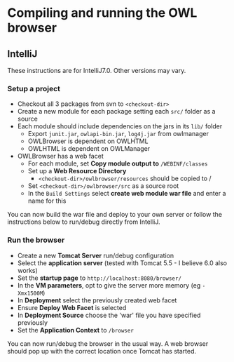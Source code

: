 # Compiling and running the OWL browser #

## IntelliJ ##

These instructions are for IntelliJ7.0. Other versions may vary.

### Setup a project ###

  * Checkout all 3 packages from svn to `<checkout-dir>`
  * Create a new module for each package setting each `src/` folder as a source
  * Each module should include dependencies on the jars in its `lib/` folder
    * Export `junit.jar`, `owlapi-bin.jar`, `log4j.jar` from owlmanager
    * OWLBrowser is dependent on OWLHTML
    * OWLHTML is dependent on OWLManager
  * OWLBrowser has a web facet
    * For each module, set **Copy module output to** `/WEBINF/classes`
    * Set up a **Web Resource Directory**
      * `<checkout-dir>/owlbrowser/resources` should be copied to /
    * Set `<checkout-dir>/owlbrowser/src` as a source root
    * In the `Build Settings` select **create web module war file** and enter a name for this

You can now build the war file and deploy to your own server or follow the instructions below to run/debug directly from IntelliJ.

### Run the browser ###

  * Create a new **Tomcat Server** run/debug configuration
  * Select the **application server** (tested with Tomcat 5.5 - I believe 6.0 also works)
  * Set the **startup page** to `http://localhost:8080/browser/`
  * In the **VM parameters**, opt to give the server more memory (eg `-Xmx1500M`)
  * In **Deployment** select the previously created web facet
  * Ensure **Deploy Web Facet** is selected
  * In **Deployment Source** choose the 'war' file you have specified previously
  * Set the **Application Context** to `/browser`

You can now run/debug the browser in the usual way. A web browser should pop up with the correct location once Tomcat has started.